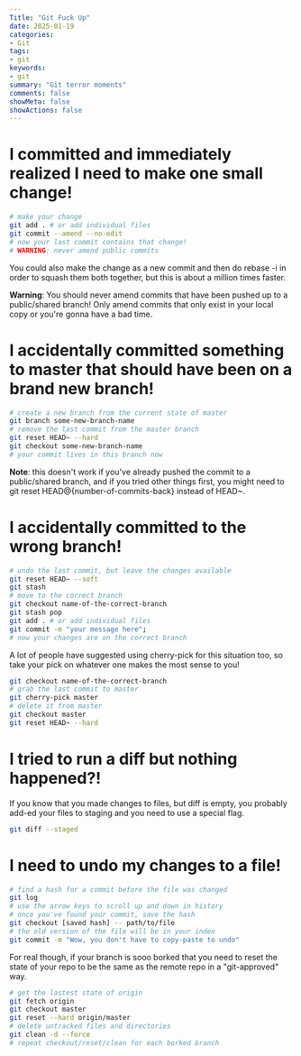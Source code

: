 ```yaml
---
Title: "Git Fuck Up"
date: 2025-01-19
categories:
- Git
tags:
- git
keywords:
- git
summary: "Git terror moments"
comments: false
showMeta: false
showActions: false
---
```


# I committed and immediately realized I need to make one small change!

```sh
# make your change
git add . # or add individual files
git commit --amend --no-edit
# now your last commit contains that change!
# WARNING: never amend public commits
```

You could also make the change as a new commit and then do rebase -i in order to squash them both together, but this is about a million times faster.

**Warning**: You should never amend commits that have been pushed up to a public/shared branch! Only amend commits that only exist in your local copy or you're gonna have a bad time.


# I accidentally committed something to master that should have been on a brand new branch!

```sh
# create a new branch from the current state of master
git branch some-new-branch-name
# remove the last commit from the master branch
git reset HEAD~ --hard
git checkout some-new-branch-name
# your commit lives in this branch now 
```

**Note**: this doesn't work if you've already pushed the commit to a public/shared branch, and if you tried other things first, you might need to git reset HEAD@{number-of-commits-back} instead of HEAD~.

# I accidentally committed to the wrong branch!

```sh
# undo the last commit, but leave the changes available
git reset HEAD~ --soft
git stash
# move to the correct branch
git checkout name-of-the-correct-branch
git stash pop
git add . # or add individual files
git commit -m "your message here";
# now your changes are on the correct branch
```

A lot of people have suggested using cherry-pick for this situation too, so take your pick on whatever one makes the most sense to you!

```sh
git checkout name-of-the-correct-branch
# grab the last commit to master
git cherry-pick master
# delete it from master
git checkout master
git reset HEAD~ --hard
```

# I tried to run a diff but nothing happened?!

If you know that you made changes to files, but diff is empty, you probably add-ed your files to staging and you need to use a special flag.

```sh
git diff --staged
```

# I need to undo my changes to a file!

```sh
# find a hash for a commit before the file was changed
git log
# use the arrow keys to scroll up and down in history
# once you've found your commit, save the hash
git checkout [saved hash] -- path/to/file
# the old version of the file will be in your index
git commit -m "Wow, you don't have to copy-paste to undo"
```

For real though, if your branch is sooo borked that you need to reset the state of your repo to be the same as the remote repo in a "git-approved" way.

```sh
# get the lastest state of origin
git fetch origin
git checkout master
git reset --hard origin/master
# delete untracked files and directories
git clean -d --force
# repeat checkout/reset/clean for each borked branch
```

